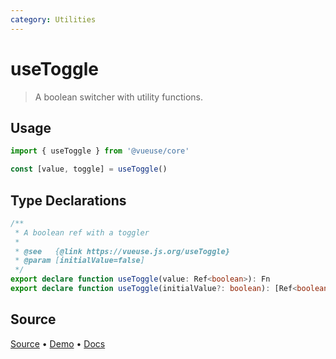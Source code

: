 ```yaml
---
category: Utilities
---
```



# useToggle

> A boolean switcher with utility functions.

## Usage

```js
import { useToggle } from '@vueuse/core'

const [value, toggle] = useToggle()
```


<!--FOOTER_STARTS-->
## Type Declarations

```typescript
/**
 * A boolean ref with a toggler
 *
 * @see   {@link https://vueuse.js.org/useToggle}
 * @param [initialValue=false]
 */
export declare function useToggle(value: Ref<boolean>): Fn
export declare function useToggle(initialValue?: boolean): [Ref<boolean>, Fn]
```

## Source

[Source](https://github.com/antfu/vueuse/blob/master/packages/shared/useToggle/index.ts) • [Demo](https://github.com/antfu/vueuse/blob/master/packages/shared/useToggle/demo.vue) • [Docs](https://github.com/antfu/vueuse/blob/master/packages/shared/useToggle/index.md)


<!--FOOTER_ENDS-->
